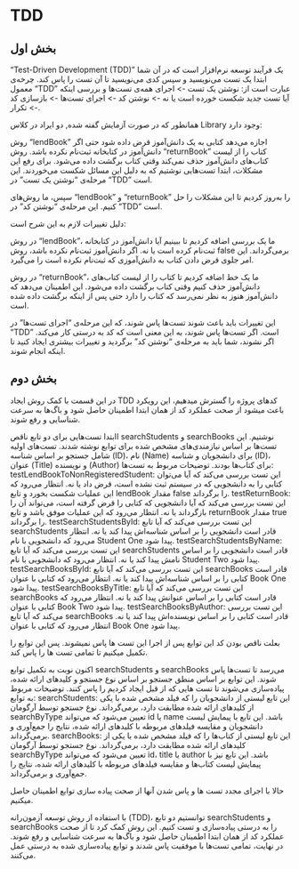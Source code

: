# TDD
 ## بخش اول
“Test-Driven Development (TDD)” یک فرآیند توسعه نرم‌افزار است که در آن شما ابتدا یک تست می‌نویسید و سپس کدی می‌نویسید تا آن تست را پاس کند. چرخه‌ی معمول “TDD” عبارت است از: نوشتن یک تست -> اجرای همه‌ی تست‌ها و بررسی اینکه آیا تست جدید شکست خورده است یا نه -> نوشتن کد -> اجرای تست‌ها -> بازسازی کد -> تکرار.

همانطور که در صورت آزمایش گفته شده, دو ایراد در کلاس Library وجود دارد:

روش “lendBook” اجازه می‌دهد کتابی به یک دانش‌آموز قرض داده شود حتی اگر دانش‌آموز در کتابخانه ثبت‌نام نکرده باشد. روش “returnBook” کتاب را از لیست کتاب‌های دانش‌آموز حذف نمی‌کند وقتی کتاب برگشت داده می‌شود. برای رفع این مشکلات، ابتدا تست‌هایی نوشتیم که به دلیل این مسائل شکست می‌خوردند. این مرحله‌ی “نوشتن یک تست” در “TDD” است.

سپس، ما روش‌های “lendBook” و “returnBook” را به‌روز کردیم تا این مشکلات را حل کنیم. این مرحله‌ی “نوشتن کد” در “TDD” است.

دلیل تغییرات لازم به این شرح است:

در روش “lendBook”، ما یک بررسی اضافه کردیم تا ببینیم آیا دانش‌آموز در کتابخانه ثبت‌نام کرده است یا نه. اگر دانش‌آموز ثبت‌نام نکرده باشد، روش false برمی‌گرداند. این امر جلوی قرض دادن کتاب به دانش‌آموزی که ثبت‌نام نکرده است را می‌گیرد.

 در روش “returnBook”، ما یک خط اضافه کردیم تا کتاب را از لیست کتاب‌های دانش‌آموز حذف کنیم وقتی کتاب برگشت داده می‌شود. این اطمینان می‌دهد که دانش‌آموز هنوز به نظر نمی‌رسد که کتاب را دارد حتی پس از اینکه برگشت داده شده است.
 
  این تغییرات باید باعث شوند تست‌ها پاس شوند، که این مرحله‌ی “اجرای تست‌ها” در “TDD” است. اگر تست‌ها پاس شوند، به این معنی است که کد به درستی کار می‌کند. اگر نشوند، شما باید به مرحله‌ی “نوشتن کد” برگردید و تغییرات بیشتری ایجاد کنید تا اینکه انجام شوند.

## بخش دوم
در این قسمت با کمک روش ایجاد TDD کدهای پروژه را گسترش میدهیم، این رویکرد باعث میشود از صحت عملکرد کد از همان ابتدا اطمینان حاصل شود و باگ‌ها به سرعت شناسایی و رفع شوند.

اابتدا تست‌هایی برای دو تابع ناقص searchStudents و searchBooks نوشتیم. این تست‌ها بر اساس نیازمندی‌های مشخص شده برای توابع نوشته شدند. تست‌های اولیه شامل جستجو بر اساس شناسه (ID)، نام (Name) برای دانشجویان و شناسه (ID)، عنوان (Title) و نویسنده (Author) برای کتاب‌ها بودند.
توضیحات مربوط به تست‌ها:
testLendBookToNonRegisteredStudent: این تست بررسی می‌کند که آیا می‌توان کتابی را به دانشجویی که در سیستم ثبت نشده است، قرض داد یا نه. انتظار می‌رود که این عملیات شکست بخورد و تابع lendBook مقدار false را برگرداند.
testReturnBook: این تست بررسی می‌کند که آیا دانشجویی که کتابی را قرض گرفته است، می‌تواند آن را بازگرداند یا نه. انتظار می‌رود که این عملیات موفق باشد و تابع returnBook مقدار true را برگرداند.
testSearchStudentsById: این تست بررسی می‌کند که آیا تابع searchStudents قادر است دانشجویی را بر اساس شناسه‌اش پیدا کند یا نه. انتظار می‌رود که دانشجویی با نام Student One پیدا شود.
testSearchStudentsByName: این تست بررسی می‌کند که آیا تابع searchStudents قادر است دانشجویی را بر اساس نامش پیدا کند یا نه. انتظار می‌رود که دانشجویی با نام Student Two پیدا شود.
testSearchBooksById: این تست بررسی می‌کند که آیا تابع searchBooks قادر است کتابی را بر اساس شناسه‌اش پیدا کند یا نه. انتظار می‌رود که کتابی با عنوان Book One پیدا شود.
testSearchBooksByTitle: این تست بررسی می‌کند که آیا تابع searchBooks قادر است کتابی را بر اساس عنوانش پیدا کند یا نه. انتظار می‌رود که کتابی با عنوان Book Two پیدا شود.
testSearchBooksByAuthor: این تست بررسی می‌کند که آیا تابع searchBooks قادر است کتابی را بر اساس نویسنده‌اش پیدا کند یا نه. انتظار می‌رود که کتابی با عنوان Book One پیدا شود.


بعلت ناقص بودن کد این توابع پس از اجرا این تست ها پاس نمیشوند. پس این توابع را تکمیل میکنیم تا تمامی تست ها را پاس کند.

اکنون نوبت به تکمیل توابع searchStudents و searchBooks می‌رسد تا تست‌ها پاس شوند. این توابع بر اساس منطق جستجو بر اساس نوع جستجو و کلیدهای ارائه شده، پیاده‌سازی می‌شوند تا تست هایی که از قبل ایجاد کردیم را پاس کنند.
توضیحات مربوط به توابع:
searchStudents: این تابع لیستی از دانشجویان را که فیلد مشخص شده با یکی از کلیدهای ارائه شده مطابقت دارد، برمی‌گرداند. نوع جستجو توسط آرگومان searchByType تعیین می‌شود که می‌تواند id یا name باشد. این تابع با پیمایش لیست دانشجویان و مقایسه فیلدهای مربوطه با کلیدهای ارائه شده، نتایج را جمع‌آوری و برمی‌گرداند.
searchBooks: این تابع لیستی از کتاب‌ها را که فیلد مشخص شده با یکی از کلیدهای ارائه شده مطابقت دارد، برمی‌گرداند. نوع جستجو توسط آرگومان searchByType تعیین می‌شود که می‌تواند id، title یا author باشد. این تابع نیز با پیمایش لیست کتاب‌ها و مقایسه فیلدهای مربوطه با کلیدهای ارائه شده، نتایج را جمع‌آوری و برمی‌گرداند.

حالا با اجرای مجدد تست ها و پاس شدن آنها از صحت پیاده سازی توابع اطمینان حاصل میکنیم.

با استفاده از روش توسعه آزمون‌رانه (TDD)، توانستیم دو تابع searchStudents و searchBooks را به درستی پیاده‌سازی و تست کنیم. این روش کمک کرد تا از صحت عملکرد کد از همان ابتدا اطمینان حاصل شود و باگ‌ها به سرعت شناسایی و رفع شوند. در نهایت، تمامی تست‌ها با موفقیت پاس شدند و توابع پیاده‌سازی شده به درستی عمل می‌کنند.

